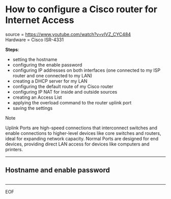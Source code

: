 # How to configure a Cisco router for Internet Access

source = https://www.youtube.com/watch?v=vIVZ_CYC484  
Hardware = Cisco ISR-4331  

**Steps**:
- setting the hostname
- configuring the enable password
- configuring IP addresses on both interfaces (one connected to my ISP router and one connected to my LAN)
- creating a DHCP server for my LAN
- configuring the default route of my Cisco router
- configuring IP NAT for inside and outside sources
- creating an Access List
- applying the overload command to the router uplink port
- saving the settings

>[!note]
>Uplink Ports are high-speed connections that interconnect switches and enable connections to higher-level devices like core switches and routers, ideal for expanding network capacity. Normal Ports are designed for end devices, providing direct LAN access for devices like computers and printers.

---

## Hostname and enable password

```

```

---
EOF
